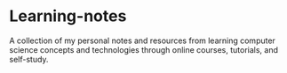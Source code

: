 # Learning-notes
A collection of my personal notes and resources from learning computer science concepts and technologies through online courses, tutorials, and self-study.
